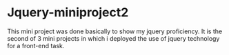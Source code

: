 # Jquery-miniproject2
This mini project was done basically to show my jquery proficiency. It is the second of 3 mini projects in which i deployed the use of jquery technology for a front-end task.
